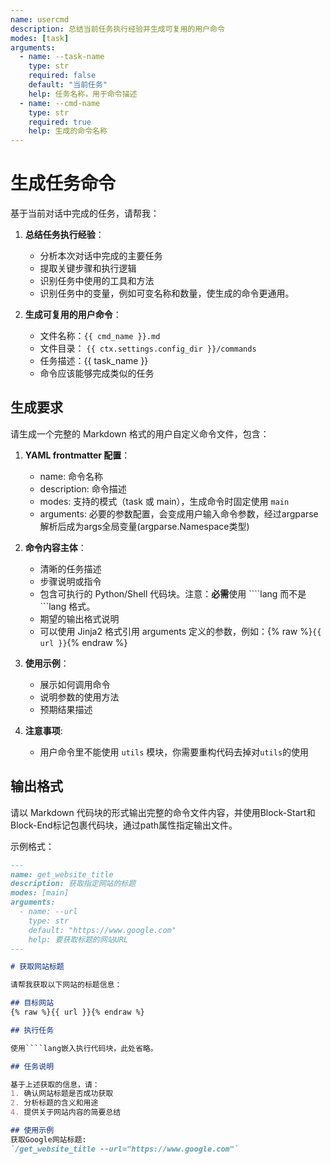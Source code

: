 ```yaml
---
name: usercmd
description: 总结当前任务执行经验并生成可复用的用户命令
modes: [task]
arguments:
  - name: --task-name
    type: str
    required: false
    default: "当前任务"
    help: 任务名称，用于命令描述
  - name: --cmd-name
    type: str
    required: true
    help: 生成的命令名称
---
```


# 生成任务命令

基于当前对话中完成的任务，请帮我：

1. **总结任务执行经验**：
   - 分析本次对话中完成的主要任务
   - 提取关键步骤和执行逻辑
   - 识别任务中使用的工具和方法
   - 识别任务中的变量，例如可变名称和数量，使生成的命令更通用。

2. **生成可复用的用户命令**：
   - 文件名称：`{{ cmd_name }}.md`
   - 文件目录： `{{ ctx.settings.config_dir }}/commands`
   - 任务描述：{{ task_name }}
   - 命令应该能够完成类似的任务

## 生成要求

请生成一个完整的 Markdown 格式的用户自定义命令文件，包含：

1. **YAML frontmatter 配置**：
   - name: 命令名称
   - description: 命令描述
   - modes: 支持的模式（task 或 main），生成命令时固定使用 `main`
   - arguments: 必要的参数配置，会变成用户输入命令参数，经过argparse解析后成为args全局变量(argparse.Namespace类型)

2. **命令内容主体**：
   - 清晰的任务描述
   - 步骤说明或指令
   - 包含可执行的 Python/Shell 代码块。注意：**必需**使用 ````lang 而不是 ```lang 格式。
   - 期望的输出格式说明
   - 可以使用 Jinja2 格式引用 arguments 定义的参数，例如：{% raw %}`{{ url }}`{% endraw %}

3. **使用示例**：
   - 展示如何调用命令
   - 说明参数的使用方法
   - 预期结果描述

4. **注意事项**:
   - 用户命令里不能使用 `utils` 模块，你需要重构代码去掉对`utils`的使用

## 输出格式

请以 Markdown 代码块的形式输出完整的命令文件内容，并使用Block-Start和Block-End标记包裹代码块，通过path属性指定输出文件。

示例格式：
<!-- Block-Start: {"name": "get_website_title", "path": "{{ ctx.settings.config_dir }}/commands/get_website_title.md"} -->
```markdown
---
name: get_website_title
description: 获取指定网站的标题
modes: [main]
arguments:
  - name: --url
    type: str
    default: "https://www.google.com"
    help: 要获取标题的网站URL
---

# 获取网站标题

请帮我获取以下网站的标题信息：

## 目标网站
{% raw %}{{ url }}{% endraw %}

## 执行任务

使用````lang嵌入执行代码块，此处省略。

## 任务说明

基于上述获取的信息，请：
1. 确认网站标题是否成功获取
2. 分析标题的含义和用途
4. 提供关于网站内容的简要总结

## 使用示例
获取Google网站标题:
`/get_website_title --url="https://www.google.com"`
```
<!-- Block-End: {"name": "get_website_title"} -->
